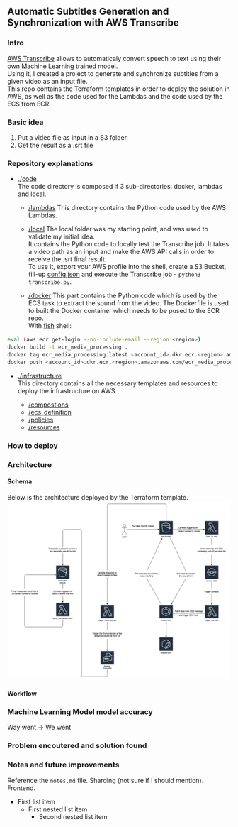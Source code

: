 ## Automatic Subtitles Generation and Synchronization with AWS Transcribe

### Intro
[AWS Transcribe](https://aws.amazon.com/transcribe/) allows to automaticaly convert speech to text using their own Machine Learning trained model. <br />
Using it, I created a project to generate and synchronize subtitles from a given video as an input file. <br />
This repo contains the Terraform templates in order to deploy the solution in AWS, as well as the code used for the Lambdas and the code used by the ECS from ECR.

### Basic idea
1. Put a video file as input in a S3 folder.
2. Get the result as a .srt file

### Repository explanations
- [./code](./code) <br />
The code directory is composed if 3 sub-directories: docker, lambdas and local.

   - [/lambdas](./code/lambdas)
This directory contains the Python code used by the AWS Lambdas.

   - [/local](./code/local)
The local folder was my starting point, and was used to validate my initial idea. <br />
It contains the Python code to locally test the Transcribe job. It takes a video path as an input and make the AWS API calls in order to receive the .srt final result. <br />
To use it, export your AWS profile into the shell, create a S3 Bucket, fill-up [config.json](./code/local/config.json) and execute the Transcribe job - `python3 transcribe.py`.

   - [/docker](./code/docker)
This part contains the Python code which is used by the ECS task to extract the sound from the video. The Dockerfile is used to built the Docker container which needs to be pused to the ECR repo. <br />
With [fish](https://fishshell.com/) shell:
```bash
eval (aws ecr get-login --no-include-email --region <region>)
docker build -t ecr_media_processing .
docker tag ecr_media_processing:latest <account_id>.dkr.ecr.<region>.amazonaws.com/ecr_media_processing:latest
docker push <account_id>.dkr.ecr.<region>.amazonaws.com/ecr_media_processing:latest
```

- [./infrastructure](./infrastructure) <br />
This directory contains all the necessary templates and resources to deploy the infrastructure on AWS.

   - [/compostions](./infrastructure/compositions)
   - [/ecs_definition](./infrastructure/ecs_defintion)
   - [/policies](./infrastructure/policies)
   - [/resources](./infrastructure/resources)


### How to deploy

### Architecture
#### Schema
Below is the architecture deployed by the Terraform template.
![architecture](./readme_assets/aws_subtitles_infrastructure.png)

#### Workflow

### Machine Learning Model model accuracy
Way went -> We went

### Problem encoutered and solution found

### Notes and future improvements
Reference the `notes.md` file. Sharding (not sure if I should mention). Frontend.

- First list item
   - First nested list item
     - Second nested list item